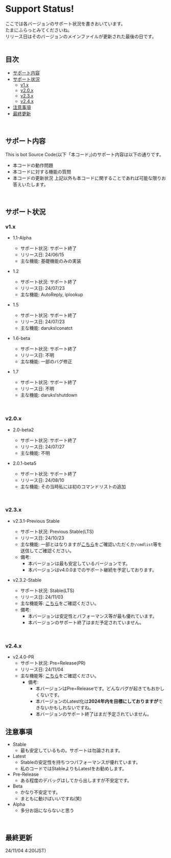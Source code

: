 # Support Status!
ここでは各バージョンのサポート状況を書きおいています。<br>
たまにふらっとみてくださいね。<br>
リリース日はそのバージョンのメインファイルが更新された最後の日です。<br>
<br>

## 目次
- [サポート内容](https://github.com/darui3018823/Thisisbot/blob/main/Support-Status.md#%E3%82%B5%E3%83%9D%E3%83%BC%E3%83%88%E5%86%85%E5%AE%B9)
- [サポート状況](https://github.com/darui3018823/Thisisbot/blob/main/Support-Status.md#%E3%82%B5%E3%83%9D%E3%83%BC%E3%83%88%E7%8A%B6%E6%B3%81)
  - [v1.x](https://github.com/darui3018823/Thisisbot/blob/main/Support-Status.md#v1x)
  - [v2.0.x](https://github.com/darui3018823/Thisisbot/blob/main/Support-Status.md#v20x)
  - [v2.3.x](https://github.com/darui3018823/Thisisbot/blob/main/Support-Status.md#v23x)
  - [v2.4.x](https://github.com/darui3018823/Thisisbot/blob/main/Support-Status.md#v24x)
- [注意事項](https://github.com/darui3018823/Thisisbot/blob/main/Support-Status.md#%E6%B3%A8%E6%84%8F%E4%BA%8B%E9%A0%85)
- [最終更新](https://github.com/darui3018823/Thisisbot/blob/main/Support-Status.md#%E6%9C%80%E7%B5%82%E6%9B%B4%E6%96%B0)
<br>

## サポート内容
This is bot Source Code(以下「本コード」)のサポート内容は以下の通りです。<br>
- 本コードの動作問題
- 本コードに対する機能の質問
- 本コードの更新状況
上記以外も本コードに関することであれば可能な限りお答えいたします。
<br>

## サポート状況
### v1.x
- 1.1-Alpha
  - サポート状況: サポート終了
  - リリース日: 24/06/15
  - 主な機能: 基礎機能のみの実装

- 1.2
  - サポート状況: サポート終了
  - リリース日: 24/07/23
  - 主な機能: AutoReply, iplookup

- 1.5
  - サポート状況: サポート終了
  - リリース日: 24/07/23
  - 主な機能: daruks!conatct
 
- 1.6-beta
  - サポート状況: サポート終了
  - リリース日: 不明
  - 主な機能: 一部のバグ修正
 
- 1.7
  - サポート状況: サポート終了
  - リリース日: 不明
  - 主な機能: daruks!shutdown
<br>

### v2.0.x
- 2.0-beta2
  - サポート状況: サポート終了
  - リリース日: 24/07/27
  - 主な機能: 不明

- 2.0.1-beta5
  - サポート状況: サポート終了
  - リリース日: 24/08/10
  - 主な機能: その当時私には初のコマンドリストの追加
<br>

### v2.3.x
- v2.3.1-Previous Stable
  - サポート状況: Previous Stable(LTS)
  - リリース日: 24/10/23
  - 主な機能: 一部とはなりますが[こちら](https://github.com/darui3018823/Thisisbot/releases/tag/2.3.1)をご確認いただくか`/cmdlist`等を送信してご確認ください。
  - 備考:
    - 本バージョンは最も安定しているバージョンです。
    - 本バージョンはv4.0.0までのサポート継続を予定しております。

- v2.3.2-Stable
  - サポート状況: Stable(LTS)
  - リリース日: 24/11/03
  - 主な機能等: [こちら](https://github.com/darui3018823/Thisisbot/releases/tag/2.3.2)をご確認ください。
  - 備考:
    - 本バージョンは安定性とパフォーマンス等が最も優れています。
    - 本バージョンのサポート終了はまだ予定されていません。
<br>   

### v2.4.x
- v2.4.0-PR
  - サポート状況: Pre=Release(PR)
  - リリース日: 24/11/04
  - 主な機能等: [こちら](https://github.com/darui3018823/Thisisbot/releases/tag/2.4.0)をご確認ください。
    - 備考:
      - 本バージョンはPre=Releaseです。どんなバグが起きてもおかしくないです。
      - 本バージョンのLatest化は**2024年内を目標にしておりますが**できないかもしれないですね。
      - 本バージョンのサポート終了はまだ予定されていません。
  
## 注意事項
- Stable
  - 最も安定しているもの。サポートは勿論されます。
- Latest
  - Stableの安定性を持ちつつパフォーマンスが優れています。
  - 私のコードではStableよりもLatestをお勧めします。
- Pre-Release
  - ある程度のデバッグはしてから出しますが不安定です。
- Beta
  - かなり不安定です。
  - まともに動けばいいですね(笑)
- Alpha
  - 多分お話にならないと思う
<br>

## 最終更新
24/11/04 4:20(JST)
